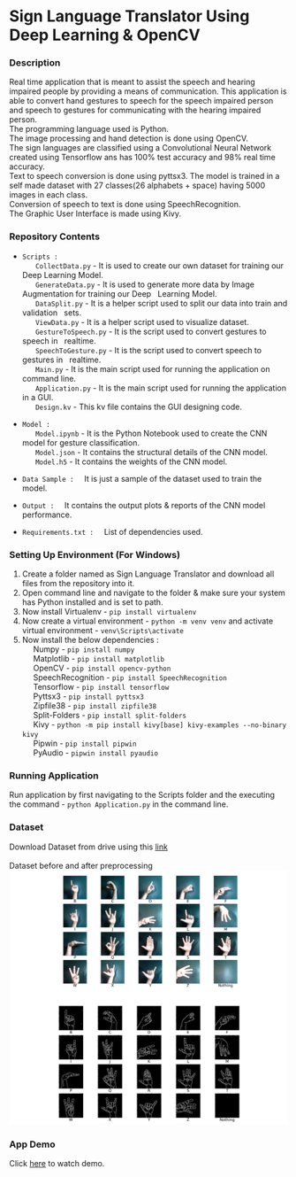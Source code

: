 # Sign Language Translator Using Deep Learning & OpenCV
### Description
Real time application that is meant to assist the speech and hearing impaired people by providing a means of communication. This application is able to convert hand gestures to speech for the speech impaired person and speech to gestures for communicating with the hearing impaired person.<br>
The programming language used is Python.<br>
The image processing and hand detection is done using OpenCV.<br> 
The sign languages are classified using a Convolutional Neural Network created using Tensorflow ans has 100% test accuracy and 98% real time accuracy.<br>
Text to speech conversion is done using pyttsx3. The model is trained in a self made dataset with 27 classes(26 alphabets + space) having 5000 images in each class.<br>
Conversion of speech to text is done using SpeechRecognition.<br>
The Graphic User Interface is made using Kivy.<br>

### Repository Contents
* ``Scripts : `` <br>
&nbsp;&nbsp;&nbsp;&nbsp;&nbsp; ``CollectData.py`` - It is used to create our own dataset for training our Deep Learning Model.<br>
&nbsp;&nbsp;&nbsp;&nbsp;&nbsp; ``GenerateData.py`` -  It is used to generate more data by Image Augmentation for training our Deep &nbsp;&nbsp;Learning Model. <br>
&nbsp;&nbsp;&nbsp;&nbsp;&nbsp; ``DataSplit.py`` -  It is a helper script used to split our data into train and validation &nbsp;&nbsp;sets.<br>
&nbsp;&nbsp;&nbsp;&nbsp;&nbsp; ``ViewData.py`` -  It is a helper script used to visualize dataset.<br>
&nbsp;&nbsp;&nbsp;&nbsp;&nbsp; ``GestureToSpeech.py`` -  It is the script used to convert gestures to speech in &nbsp;&nbsp;realtime.<br>
&nbsp;&nbsp;&nbsp;&nbsp;&nbsp; ``SpeechToGesture.py`` -  It is the script used to convert speech to gestures in &nbsp;&nbsp;realtime.<br>
&nbsp;&nbsp;&nbsp;&nbsp;&nbsp; ``Main.py`` -  It is the main script used for running the application on command line.<br>
&nbsp;&nbsp;&nbsp;&nbsp;&nbsp; ``Application.py`` -  It is the main script used for running the application in a GUI. <br>
&nbsp;&nbsp;&nbsp;&nbsp;&nbsp; ``Design.kv`` -  This kv file contains the GUI designing code.

* ``Model : `` <br>
&nbsp;&nbsp;&nbsp;&nbsp;&nbsp; ``Model.ipynb`` - It is the Python Notebook used to create the CNN model for gesture classification.<br>
&nbsp;&nbsp;&nbsp;&nbsp;&nbsp; ``Model.json`` -  It contains the structural details of the CNN model.<br>
&nbsp;&nbsp;&nbsp;&nbsp;&nbsp; ``Model.h5`` -  It contains the weights of the CNN model.

* ``Data Sample : `` &nbsp; It is just a sample of the dataset used to train the model.

* ``Output : `` &nbsp; It contains the output plots & reports of the CNN model performance.

* ``Requirements.txt : `` &nbsp; List of dependencies used.

### Setting Up Environment (For Windows)
1. Create a folder named as Sign Language Translator and download all files from the repository into it.
2. Open command line and navigate to the folder & make sure your system has Python installed and is set to path.
3. Now install Virtualenv - ``pip install virtualenv``
4. Now create a virtual environment - ``python -m venv venv`` and activate virtual environment - ``venv\Scripts\activate``
5. Now install the below dependencies : <br>
&nbsp;&nbsp;&nbsp;&nbsp;&nbsp;Numpy - ``pip install numpy``<br>
&nbsp;&nbsp;&nbsp;&nbsp;&nbsp;Matplotlib - ``pip install matplotlib``<br>
&nbsp;&nbsp;&nbsp;&nbsp;&nbsp;OpenCV - ``pip install opencv-python``<br>
&nbsp;&nbsp;&nbsp;&nbsp;&nbsp;SpeechRecognition - ``pip install SpeechRecognition``<br>
&nbsp;&nbsp;&nbsp;&nbsp;&nbsp;Tensorflow - ``pip install tensorflow``<br>
&nbsp;&nbsp;&nbsp;&nbsp;&nbsp;Pyttsx3 - ``pip install pyttsx3``<br>
&nbsp;&nbsp;&nbsp;&nbsp;&nbsp;Zipfile38 - ``pip install zipfile38``<br>
&nbsp;&nbsp;&nbsp;&nbsp;&nbsp;Split-Folders - ``pip install split-folders``<br>
&nbsp;&nbsp;&nbsp;&nbsp;&nbsp;Kivy - ``python -m pip install kivy[base] kivy-examples --no-binary kivy``<br>
&nbsp;&nbsp;&nbsp;&nbsp;&nbsp;Pipwin - ``pip install pipwin``<br>
&nbsp;&nbsp;&nbsp;&nbsp;&nbsp;PyAudio - ``pipwin install pyaudio``<br>

### Running Application
Run application by first navigating to the Scripts folder and the executing the command - ``python Application.py`` in the command line.

### Dataset
Download Dataset from drive using this [link](https://drive.google.com/file/d/16h4wkGJ1jU4ARjUfO-9c8nuRc6Hzj_zK/view?usp=sharing)<br><br>
Dataset before and after preprocessing
![](Output/Dataset.jpg)

### App Demo
Click [here](https://drive.google.com/file/d/1X-kNYUmwSaCnQVaA1Zmtgw5StTYEIrC4/view?usp=sharing) to watch demo.


